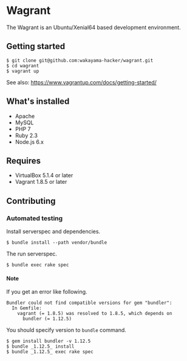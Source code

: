 # Wagrant

The Wagrant is an Ubuntu/Xenial64 based development environment.

## Getting started

```
$ git clone git@github.com:wakayama-hacker/wagrant.git
$ cd wagrant
$ vagrant up
```

See also: https://www.vagrantup.com/docs/getting-started/

## What's installed

* Apache
* MySQL
* PHP 7
* Ruby 2.3
* Node.js 6.x

## Requires

* VirtualBox 5.1.4 or later
* Vagrant 1.8.5 or later

## Contributing

### Automated testing

Install serverspec and dependencies.

```
$ bundle install --path vendor/bundle
```

The run serverspec.

```
$ bundle exec rake spec
```

#### Note

If you get an error like following.

```
Bundler could not find compatible versions for gem "bundler":
  In Gemfile:
    vagrant (= 1.8.5) was resolved to 1.8.5, which depends on
      bundler (= 1.12.5)
```

You should specify version to `bundle` command.

```
$ gem install bundler -v 1.12.5
$ bundle _1.12.5_ install
$ bundle _1.12.5_ exec rake spec
```
